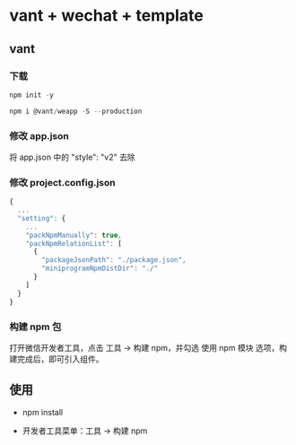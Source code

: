 # vant + wechat + template



## vant

### 下载
```js
npm init -y

npm i @vant/weapp -S --production
```

### 修改 app.json
将 app.json 中的 "style": "v2" 去除


### 修改 project.config.json
```js
{
  ...
  "setting": {
    ...
    "packNpmManually": true,
    "packNpmRelationList": [
      {
        "packageJsonPath": "./package.json",
        "miniprogramNpmDistDir": "./"
      }
    ]
  }
}

```

### 构建 npm 包
打开微信开发者工具，点击 工具 -> 构建 npm，并勾选 使用 npm 模块 选项，构建完成后，即可引入组件。






## 使用
- npm install

- 开发者工具菜单：工具 -> 构建 npm